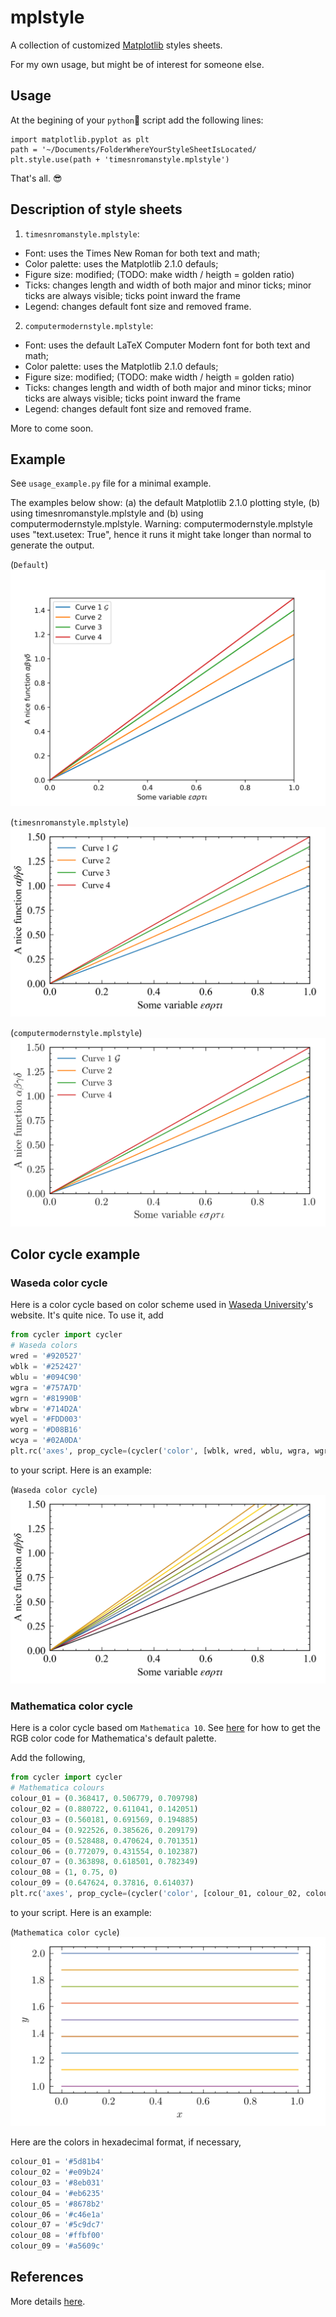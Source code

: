 # mplstyle
A collection of customized [Matplotlib](http://matplotlib.org) styles sheets. 

For my own usage, but  might be of interest for someone else.

## Usage
At the begining of your `python`🐍 script add the following lines:

~~~~
import matplotlib.pyplot as plt
path = '~/Documents/FolderWhereYourStyleSheetIsLocated/
plt.style.use(path + 'timesnromanstyle.mplstyle')
~~~~

That's all. 😎

## Description of style sheets

1. `timesnromanstyle.mplstyle`: 
  * Font: uses the Times New Roman for both text and math; 
  * Color palette: uses the Matplotlib 2.1.0 defauls; 
  * Figure size: modified; (TODO: make width / heigth = golden ratio)
  * Ticks: changes length and width of both major and minor ticks; minor ticks 
  are always visible; ticks point inward the frame
  * Legend: changes default font size and removed frame.
  
2. `computermodernstyle.mplstyle`: 
 * Font: uses the default LaTeX Computer Modern font for both text and math; 
 * Color palette: uses the Matplotlib 2.1.0 defauls; 
 * Figure size: modified; (TODO: make width / heigth = golden ratio)
 * Ticks: changes length and width of both major and minor ticks; minor ticks 
 are always visible; ticks point inward the frame
 * Legend: changes default font size and removed frame. 
  
More to come soon.
 
## Example
See `usage_example.py` file for a minimal example.

The examples below show: (a) the default Matplotlib 2.1.0 plotting style, 
(b) using timesnromanstyle.mplstyle and (b) using computermodernstyle.mplstyle.
Warning: computermodernstyle.mplstyle uses "text.usetex: True", hence it runs 
it might take longer than normal to generate the output.

(`Default`)
![example_default](example_default.png)

(`timesnromanstyle.mplstyle`)
![example_tmnroman](example_tmnroman.png)

(`computermodernstyle.mplstyle`)
![example_tmnroman](example_computermodern.png)

## Color cycle example

### Waseda color cycle
Here is a color cycle based on color scheme used 
in [Waseda University](https://www.waseda.jp/top/en)'s website. It's quite nice. To use it, add

```python
from cycler import cycler
# Waseda colors
wred = '#920527'
wblk = '#252427'
wblu = '#094C90'
wgra = '#757A7D'
wgrn = '#81990B'
wbrw = '#714D2A'
wyel = '#FDD003'
worg = '#D08B16'
wcya = '#02A0DA'
plt.rc('axes', prop_cycle=(cycler('color', [wblk, wred, wblu, wgra, wgrn, wbrw, wyel, worg, wcya])))
```

to your script. Here is an example:

(`Waseda color cycle`)
![example_waseda](example_waseda.png)

### Mathematica color cycle

Here is a color cycle based om `Mathematica 10`. See [here](https://mathematica.stackexchange.com/questions/54629/what-are-the-standard-colors-for-plots-in-mathematica-10) for how to get the RGB color code for Mathematica's default palette.

Add the following,

```python
from cycler import cycler
# Mathematica colours
colour_01 = (0.368417, 0.506779, 0.709798)
colour_02 = (0.880722, 0.611041, 0.142051)
colour_03 = (0.560181, 0.691569, 0.194885)
colour_04 = (0.922526, 0.385626, 0.209179)
colour_05 = (0.528488, 0.470624, 0.701351)
colour_06 = (0.772079, 0.431554, 0.102387)
colour_07 = (0.363898, 0.618501, 0.782349)
colour_08 = (1, 0.75, 0)
colour_09 = (0.647624, 0.37816, 0.614037)
plt.rc('axes', prop_cycle=(cycler('color', [colour_01, colour_02, colour_03, colour_04, colour_05, colour_06, colour_07, colour_08, colour_09])))
```

to your script. Here is an example:

(`Mathematica color cycle`)
![example_mathematica](example_mathematica.png)

Here are the colors in hexadecimal format, if necessary,

```python
colour_01 = '#5d81b4'
colour_02 = '#e09b24'
colour_03 = '#8eb031'
colour_04 = '#eb6235'
colour_05 = '#8678b2'
colour_06 = '#c46e1a'
colour_07 = '#5c9dc7'
colour_08 = '#ffbf00'
colour_09 = '#a5609c'
```

## References
More details [here](https://matplotlib.org/users/customizing.html).
